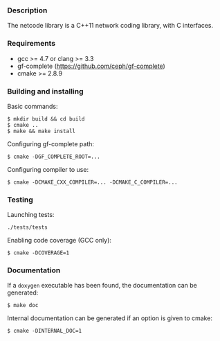 ### Description

The netcode library is a C++11 network coding library, with C interfaces.

### Requirements

- gcc >= 4.7 or clang >= 3.3
- gf-complete (https://github.com/ceph/gf-complete)
- cmake >= 2.8.9

### Building and installing

Basic commands:

```
$ mkdir build && cd build
$ cmake ..
$ make && make install
```

Configuring gf-complete path:

```$ cmake -DGF_COMPLETE_ROOT=...```

Configuring compiler to use:

```$ cmake -DCMAKE_CXX_COMPILER=... -DCMAKE_C_COMPILER=...```

### Testing

Launching tests:

``` ./tests/tests ```

Enabling code coverage (GCC only):

```$ cmake -DCOVERAGE=1```


### Documentation

If a `doxygen` executable has been found, the documentation can be generated:

```$ make doc```

Internal documentation can be generated if an option is given to cmake:

```$ cmake -DINTERNAL_DOC=1```
